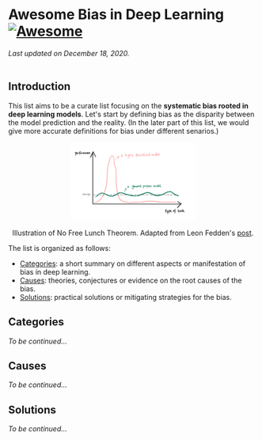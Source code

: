 # Awesome Bias in Deep Learning [![Awesome](https://awesome.re/badge-flat2.svg)](https://awesome.re)
*Last updated on December 18, 2020.*  
<br>

## Introduction
This list aims to be a curate list focusing on the **systematic bias rooted in deep learning models**. Let's start by defining bias as the disparity between the model prediction and the reality. (In the later part of this list, we would give more accurate definitions for bias under different senarios.)

<p align="center">
  <img width="50%" src="https://github.com/ZIYU-DEEP/awesome-bias-in-deep-learning/blob/main/images/NFLT.jpeg">
</p>

<p align="center">
  Illustration of No Free Lunch Theorem. Adapted from Leon Fedden's <a href="https://medium.com/@LeonFedden/the-no-free-lunch-theorem-62ae2c3ed10c">post</a>.
</p>

The list is organized as follows:  
- [Categories](#Categories): a short summary on different aspects or manifestation of bias in deep learning.
- [Causes](#Causes): theories, conjectures or evidence on the root causes of the bias.  
- [Solutions](#Solutions): practical solutions or mitigating strategies for the bias.

## Categories
*To be continued...*

## Causes
*To be continued...*

## Solutions
*To be continued...*



